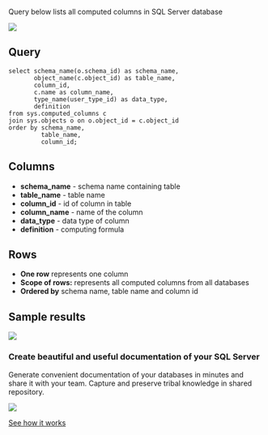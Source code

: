 Query below lists all computed columns in SQL Server database

[![](https://dataedo.com/asset/img/markdown/docs/test-article/3187eed29ce5b9127613e8a72fc11156.png)](https://dataedo.com/blog/confused-when-trying-to-work-with-databases?cta=kb-query-confused)

## Query

```
select schema_name(o.schema_id) as schema_name,
       object_name(c.object_id) as table_name,
       column_id,
       c.name as column_name,
       type_name(user_type_id) as data_type,
       definition
from sys.computed_columns c
join sys.objects o on o.object_id = c.object_id
order by schema_name,
         table_name,
         column_id;
```

## Columns

-   **schema\_name** - schema name containing table
-   **table\_name** - table name
-   **column\_id** - id of column in table
-   **column\_name** - name of the column
-   **data\_type** - data type of column
-   **definition** - computing formula

## Rows

-   **One row** represents one column
-   **Scope of rows:** represents all computed columns from all databases
-   **Ordered by** schema name, table name and column id

## Sample results

![](https://dataedo.com/asset/img/kb/query/sql-server/computed_columns.png)

### Create beautiful and useful documentation of your SQL Server

Generate convenient documentation of your databases in minutes and share it with your team. Capture and preserve tribal knowledge in shared repository.

[![](https://dataedo.com/asset/img/markdown/docs/test-article/30c11fa4b210f11740f56e85ca8bf9c6.gif)](https://demo.dataedo.com/)

[See how it works](https://demo.dataedo.com/)